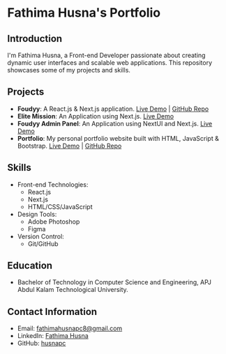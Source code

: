 # Fathima Husna's Portfolio

## Introduction
I'm Fathima Husna, a Front-end Developer passionate about creating dynamic user interfaces and scalable web applications. This repository showcases some of my projects and skills.

## Projects
- **Foudyy**: A React.js & Next.js application.
  [Live Demo](https://www.foudyy.com/) | [GitHub Repo](https://github.com/username/foudyy)
-  **Elite Mission**: An Application using Next.js.
  [Live Demo](https://elite-mission.vercel.app/) 
- **Foudyy Admin Panel**: An Application using NextUI and Next.js.
  [Live Demo](https://foudyy-admin-next-ui.vercel.app/) 
- **Portfolio**: My personal portfolio website built with HTML, JavaScript & Bootstrap.
  [Live Demo](https://example.com) | [GitHub Repo](https://github.com/husnapc/portfolio)

## Skills
- Front-end Technologies:
  - React.js
  - Next.js
  - HTML/CSS/JavaScript
- Design Tools:
  - Adobe Photoshop
  - Figma
- Version Control:
  - Git/GitHub

## Education
- Bachelor of Technology in Computer Science and Engineering, APJ Abdul Kalam Technological University.

## Contact Information
- Email: fathimahusnapc8@gmail.com
- LinkedIn: [Fathima Husna](https://www.linkedin.com/in/husna-pc)
- GitHub: [husnapc](https://github.com/husnapc)

